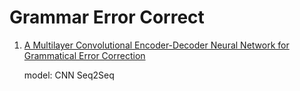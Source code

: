 # Grammar Error Correct #

1. [A Multilayer Convolutional Encoder-Decoder Neural Network for Grammatical Error Correction](https://arxiv.org/pdf/1801.08831v1.pdf)  

   model: CNN Seq2Seq

